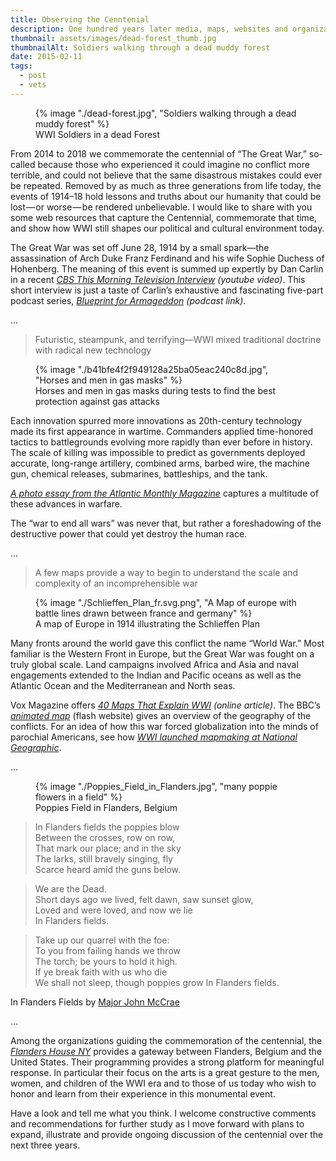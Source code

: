 ```yaml
---
title: Observing the Cenntenial
description: One hundred years later media, maps, websites and organizations to guide your commemoration of the war to end all wars 
thumbnail: assets/images/dead-forest_thumb.jpg
thumbnailAlt: Soldiers walking through a dead muddy forest
date: 2015-02-11
tags:
  - post
  - vets
---
```


<figure>
  {% image "./dead-forest.jpg", "Soldiers walking through a dead muddy forest" %}
<figcaption><span class="small-caps">WWI</span> Soldiers in a dead Forest</p></figcaption>  
</figure>

<p class="serif"><span class="small-caps">From 2014 to 2018 we commemorate</span> the centennial of &#8220;The Great War,&#8221; so-called because those who experienced it could imagine no conflict more terrible, and could not believe that the same disastrous mistakes could ever be repeated. Removed by as much as three generations from life today, the events of <span class="small-caps">1914&#8211;18</span> hold lessons and truths about our humanity that could be lost&#8202;&#8212;&#8202;or worse&#8202;&#8212;&#8202;be rendered unbelievable. I would like to share with you some web resources that capture the Centennial, commemorate that time, and show how <span class="small-caps">WWI</span> still shapes our political and cultural environment today.</p>

<p class="serif">The Great War was set off June <span class="small-caps">28, 1914</span> by a small spark&#8212;the assassination of Arch Duke Franz Ferdinand and his wife Sophie Duchess of Hohenberg. The meaning of this event is summed up expertly by Dan Carlin in a recent <a href="http://www.youtube.com/watch?v=41zHpBoZvd4" rel="nofollow"><em>CBS This Morning Television Interview</em></a><em> (youtube video)</em>. This short interview is just a taste of Carlin&#8217;s exhaustive and fascinating five-part podcast series, <a href="http://www.dancarlin.com/product/hardcore-history-50-blueprint-for-armageddon-i/" rel="nofollow"><em>Blueprint for Armageddon</em></a><em> (podcast link)</em>.</p>

<p class="centered">&hellip;</p>












<blockquote class="serif large">Futuristic, steampunk, and terrifying&#8212;<span class="small-caps">WWI</span> mixed traditional doctrine with radical new technology</blockquote>

<figure>
  {% image "./b41bfe4f2f949128a25ba05eac240c8d.jpg", "Horses and men in gas masks" %}
<figcaption>Horses and men in gas masks during tests to find the best protection against gas attacks</figcaption>  
</figure>
  
<p class="serif">Each innovation spurred more innovations as <span class="small-caps">20th</span>-century technology made its first appearance in wartime. Commanders applied time-honored tactics to battlegrounds evolving more rapidly than ever before in history. The scale of killing was impossible to predict as governments deployed accurate, long-range artillery, combined arms, barbed wire, the machine gun, chemical releases, submarines, battleships, and the tank.</p>

<p class="serif"><a href="http://www.theatlantic.com/static/infocus/wwi/wwitech/" rel="nofollow"><em> A photo essay from the Atlantic Monthly Magazine</em></a> captures a multitude of these advances in warfare.</p>

<p class="serif">The <span class="small-caps">&#8220;war to end all wars&#8221;</span> was never that, but rather a foreshadowing of the destructive power that could yet destroy the human race.</p>

<p class="centered">&hellip;</p>

    
    
    

    
    
    

<blockquote class="serif large">A few maps provide a way to begin to understand the scale and complexity of an incomprehensible war</blockquote>

<figure>
  {% image "./Schlieffen_Plan_fr.svg.png", "A Map of europe with battle lines drawn between france and germany" %}
<figcaption>A map of Europe in 1914 illustrating the Schlieffen Plan</figcaption>  
</figure>
    
<p class="serif"><span class="small-caps">Many fronts around the world</span> gave this conflict the name <span class="small-caps">&#8220;World War.&#8221;</span> Most familiar is the Western Front in Europe, but the Great War was fought on a truly global scale. Land campaigns involved Africa and Asia and naval engagements extended to the Indian and Pacific oceans as well as the Atlantic Ocean and the Mediterranean and North seas.
</p>

<p class="serif">
Vox Magazine offers <a href="http://www.vox.com/a/world-war-i-maps" rel="nofollow"><em><span class="small-caps">40</span> Maps That Explain <span class="small-caps">WWI</span></em></a><em> (online article)</em>. The BBC&#8217;s <a href="http://www.bbc.co.uk/history/interactive/animations/western_front/index_embed.shtml" rel="nofollow"><em>animated map</em></a> (flash website) gives an overview of the geography of the conflicts. For an idea of how this war forced globalization into the minds of parochial Americans, see how <a href="http://news.nationalgeographic.com/news/2014/07/140716-world-war-maps-history-cartography/" rel="nofollow"><em><span class="small-caps">WWI</span> launched mapmaking at National Geographic</em></a>.
</p>
<p class="centered">&hellip;</p>

<figure>
  {% image "./Poppies_Field_in_Flanders.jpg", "many poppie flowers in a field" %}
<figcaption>Poppies Field in Flanders, Belgium</figcaption>  
</figure>

<blockquote class="serif large">In Flanders fields the poppies blow<br>
Between the crosses, row on row,<br>
That mark our place; and in the sky<br>
The larks, still bravely singing, fly<br>
Scarce heard amid the guns below.</blockquote>
    
<blockquote class="serif large">We are the Dead.<br>
Short days ago we lived, felt dawn, saw sunset glow,<br>
Loved and were loved, and now we lie<br>
In Flanders fields.</blockquote>

<blockquote class="serif large">Take up our quarrel with the foe:<br>
To you from failing hands we throw<br>
The torch; be yours to hold it high.<br>
If ye break faith with us who die<br>
We shall not sleep, though poppies grow
In Flanders fields.</blockquote>

<p class="caption centered">In Flanders Fields by <a href="http://www.greatwar.co.uk/poems/john-mccrae-in-flanders-fields.htm" rel="nofollow" target="_blank">Major John McCrae</a>
</p>

<p class="centered">&hellip;</p>

<p class="serif">
    <span class="small-caps">Among the organizations guiding the commemoration</span> of the centennial, the <a href="http://www.flandershouse.org/house" rel="nofollow"><em>Flanders House NY</em></a> provides a gateway between Flanders, Belgium and the United States. Their programming provides a strong platform for meaningful response. In particular their focus on the arts is a great gesture to the men, women, and children of the <span class="small-caps">WWI</span> era and to those of us today who wish to honor and learn from their experience in this monumental event.
</p>
<p class="serif">
    Have a look and tell me what you think. I welcome constructive comments and recommendations for further study as I move forward with plans to expand, illustrate and provide ongoing discussion of the centennial over the next three years.
</p>